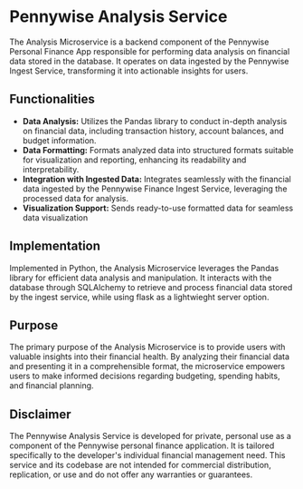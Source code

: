 # Pennywise Analysis Service

The Analysis Microservice is a backend component of the Pennywise Personal Finance App responsible for performing data analysis on financial data stored in the database. It operates on data ingested by the Pennywise Ingest Service, transforming it into actionable insights for users.

## Functionalities

- **Data Analysis:** Utilizes the Pandas library to conduct in-depth analysis on financial data, including transaction history, account balances, and budget information.
- **Data Formatting:** Formats analyzed data into structured formats suitable for visualization and reporting, enhancing its readability and interpretability.
- **Integration with Ingested Data:** Integrates seamlessly with the financial data ingested by the Pennywise Finance Ingest Service, leveraging the processed data for analysis.
- **Visualization Support:** Sends ready-to-use formatted data  for seamless data visualization

## Implementation

Implemented in Python, the Analysis Microservice leverages the Pandas library for efficient data analysis and manipulation. It interacts with the database through SQLAlchemy to retrieve and process financial data stored by the ingest service, while using flask as a lightwieght server option.

## Purpose

The primary purpose of the Analysis Microservice is to provide users with valuable insights into their financial health. By analyzing their financial data and presenting it in a comprehensible format, the microservice empowers users to make informed decisions regarding budgeting, spending habits, and financial planning.

## Disclaimer

The Pennywise Analysis Service is developed for private, personal use as a component of the Pennywise personal finance application. It is tailored specifically to the developer's individual financial management need. This service and its codebase are not intended for commercial distribution, replication, or use and do not offer any warranties or guarantees.
